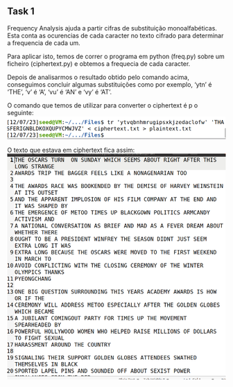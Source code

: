 
## Task 1

Frequency Analysis ajuda a partir cifras de substituição monoalfabéticas. Esta conta as ocurencias de cada caracter no texto cifrado para determinar a frequencia de cada um.

Para aplicar isto, temos de correr o programa em python (freq.py) sobre um ficheiro (ciphertext.py) e obtemos a frequecia de cada caracter.

Depois de analisarmos o resultado obtido pelo comando acima, conseguimos concluir algumas substituições como por exemplo, ‘ytn’ é ‘THE’, ‘v’ é ‘A’, ‘vu’ é ‘AN’ e ‘vy’ é ‘AT’.

O comando que temos de utilizar para converter o ciphertext é p o seguinte:
![Alt text](task1_10.png) 

O texto que estava em ciphertext fica assim:
![Alt text](img16.png)